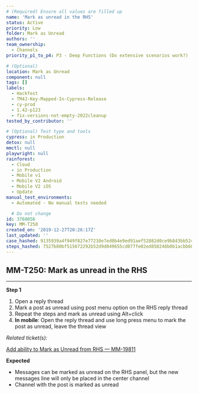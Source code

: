 ```yaml
---
# (Required) Ensure all values are filled up
name: 'Mark as unread in the RHS'
status: Active
priority: Low
folder: Mark as Unread
authors: ''
team_ownership:
  - Channels
priority_p1_to_p4: P3 - Deep Functions (Do extensive scenarios work?)

# (Optional)
location: Mark as Unread
component: null
tags: []
labels:
  - Hackfest
  - TM4J-Key-Mapped-In-Cypress-Release
  - cy-prod
  - 1.42-p123
  - fix-versions-not-empty-2022cleanup
tested_by_contributor: ''

# (Optional) Test type and tools
cypress: in Production
detox: null
mmctl: null
playwright: null
rainforest:
  - Cloud
  - in Production
  - Mobile v1
  - Mobile V2 Android
  - Mobile V2 iOS
  - Update
manual_test_environments:
  - Automated - No manual tests needed

  # Do not change
id: 3768056
key: MM-T250
created_on: '2019-12-27T20:26:17Z'
last_updated: ''
case_hashed: 9135939a4f949f827e77210e7ed0b4e9ed91aef52882d0ce9b843bb524907f2782009aef423d5a4c2ca1ae0fb9c9aac0
steps_hashed: 7527b80bf515672292b52d9d849655cd077fe02ed858248b0b1acbb680798599e0a1c68bb04465a1b4a9fd6e62b7af4a
---
```


<!-- (Auto-generated) Based on frontmatter's "key" and "name" -->

## MM-T250: Mark as unread in the RHS

---

**Step 1**

1. Open a reply thread
2. Mark a post as unread using post menu option on the RHS reply thread
3. Repeat the steps and mark as unread using Alt+click
4. **In mobile**: Open the reply thread and use long press menu to mark the post as unread, leave the thread view

_Related ticket(s):_

[Add ability to Mark as Unread from RHS — MM-19811](https://mattermost.atlassian.net/browse/MM-19811)

**Expected**

- Messages can be marked as unread on the RHS panel, but the new messages line will only be placed in the center channel
- Channel with the post is marked as unread
